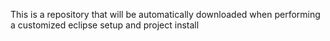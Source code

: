 This is a repository that will be automatically downloaded when performing a customized eclipse setup and project install

